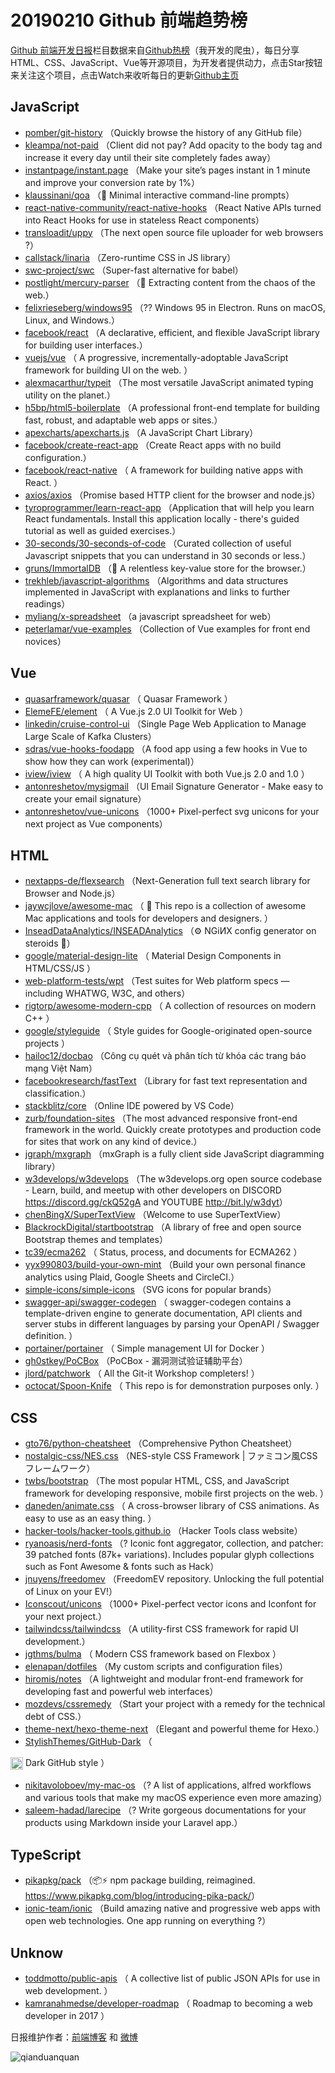 # 20190210 Github 前端趋势榜

[Github 前端开发日报](https://qdkfweb.cn/c/news)栏目数据来自[Github热榜](https://github.qdkfweb.cn/)（我开发的爬虫），每日分享HTML、CSS、JavaScript、Vue等开源项目，为开发者提供动力，点击Star按钮来关注这个项目，点击Watch来收听每日的更新[Github主页](https://github.com/kujian/githubTrending)
## JavaScript

* [pomber/git-history](https://github.com/pomber/git-history) （Quickly browse the history of any GitHub file）
* [kleampa/not-paid](https://github.com/kleampa/not-paid) （Client did not pay? Add opacity to the body tag and increase it every day until their site completely fades away）
* [instantpage/instant.page](https://github.com/instantpage/instant.page) （Make your site’s pages instant in 1 minute and improve your conversion rate by 1%）
* [klaussinani/qoa](https://github.com/klaussinani/qoa) （&#x1f4ac; Minimal interactive command-line prompts）
* [react-native-community/react-native-hooks](https://github.com/react-native-community/react-native-hooks) （React Native APIs turned into React Hooks for use in stateless React components）
* [transloadit/uppy](https://github.com/transloadit/uppy) （The next open source file uploader for web browsers ?）
* [callstack/linaria](https://github.com/callstack/linaria) （Zero-runtime CSS in JS library）
* [swc-project/swc](https://github.com/swc-project/swc) （Super-fast alternative for babel）
* [postlight/mercury-parser](https://github.com/postlight/mercury-parser) （&#x1f4dc; Extracting content from the chaos of the web.）
* [felixrieseberg/windows95](https://github.com/felixrieseberg/windows95) （?? Windows 95 in Electron. Runs on macOS, Linux, and Windows.）
* [facebook/react](https://github.com/facebook/react) （A declarative, efficient, and flexible JavaScript library for building user interfaces.）
* [vuejs/vue](https://github.com/vuejs/vue) （
        A progressive, incrementally-adoptable JavaScript framework for building UI on the web.
      ）
* [alexmacarthur/typeit](https://github.com/alexmacarthur/typeit) （The most versatile JavaScript animated typing utility on the planet.）
* [h5bp/html5-boilerplate](https://github.com/h5bp/html5-boilerplate) （A professional front-end template for building fast, robust, and adaptable web apps or sites.）
* [apexcharts/apexcharts.js](https://github.com/apexcharts/apexcharts.js) （A JavaScript Chart Library）
* [facebook/create-react-app](https://github.com/facebook/create-react-app) （Create React apps with no build configuration.）
* [facebook/react-native](https://github.com/facebook/react) （
        A framework for building native apps with React.
      ）
* [axios/axios](https://github.com/axios/axios) （Promise based HTTP client for the browser and node.js）
* [tyroprogrammer/learn-react-app](https://github.com/tyroprogrammer/learn-react-app) （Application that will help you learn React fundamentals. Install this application locally - there's guided tutorial as well as guided exercises.）
* [30-seconds/30-seconds-of-code](https://github.com/30-seconds/30-seconds-of-code) （Curated collection of useful Javascript snippets that you can understand in 30 seconds or less.）
* [gruns/ImmortalDB](https://github.com/gruns/ImmortalDB) （&#x1f529; A relentless key-value store for the browser.）
* [trekhleb/javascript-algorithms](https://github.com/trekhleb/javascript-algorithms) （Algorithms and data structures implemented in JavaScript with explanations and links to further readings）
* [myliang/x-spreadsheet](https://github.com/myliang/x-spreadsheet) （a javascript spreadsheet for web）
* [peterlamar/vue-examples](https://github.com/peterlamar/vue-examples) （Collection of Vue examples for front end novices）

## Vue

* [quasarframework/quasar](https://github.com/quasarframework/quasar) （
        Quasar Framework
      ）
* [ElemeFE/element](https://github.com/ElemeFE/element) （
        A Vue.js 2.0 UI Toolkit for Web
      ）
* [linkedin/cruise-control-ui](https://github.com/linkedin/cruise-control-ui) （Single Page Web Application to Manage Large Scale of Kafka Clusters）
* [sdras/vue-hooks-foodapp](https://github.com/sdras/vue-hooks-foodapp) （A food app using a few hooks in Vue to show how they can work (experimental)）
* [iview/iview](https://github.com/iview/iview) （
        A high quality UI Toolkit with both Vue.js 2.0 and 1.0
      ）
* [antonreshetov/mysigmail](https://github.com/antonreshetov/mysigmail) （UI Email Signature Generator - Make easy to create your email signature）
* [antonreshetov/vue-unicons](https://github.com/antonreshetov/vue-unicons) （1000+ Pixel-perfect svg unicons for your next project as Vue components）

## HTML

* [nextapps-de/flexsearch](https://github.com/nextapps-de/flexsearch) （Next-Generation full text search library for Browser and Node.js）
* [jaywcjlove/awesome-mac](https://github.com/jaywcjlove/awesome-mac) （
         This repo is a collection of awesome Mac applications and tools for developers and designers.
      ）
* [InseadDataAnalytics/INSEADAnalytics](https://github.com/InseadDataAnalytics/INSEADAnalytics) （⚙️ NGiИX config generator on steroids &#x1f489;）
* [google/material-design-lite](https://github.com/google/material-design-lite) （
        Material Design Components in HTML/CSS/JS
      ）
* [web-platform-tests/wpt](https://github.com/web-platform-tests/wpt) （Test suites for Web platform specs — including WHATWG, W3C, and others）
* [rigtorp/awesome-modern-cpp](https://github.com/rigtorp/awesome-modern-cpp) （
        A collection of resources on modern C++
      ）
* [google/styleguide](https://github.com/google/styleguide) （
        Style guides for Google-originated open-source projects
      ）
* [hailoc12/docbao](https://github.com/hailoc12/docbao) （Công cụ quét và phân tích từ khóa các trang báo mạng Việt Nam）
* [facebookresearch/fastText](https://github.com/facebookresearch/fastText) （Library for fast text representation and classification.）
* [stackblitz/core](https://github.com/stackblitz/core) （Online IDE powered by VS Code）
* [zurb/foundation-sites](https://github.com/zurb/foundation-sites) （The most advanced responsive front-end framework in the world. Quickly create prototypes and production code for sites that work on any kind of device.）
* [jgraph/mxgraph](https://github.com/jgraph/mxgraph) （mxGraph is a fully client side JavaScript diagramming library）
* [w3develops/w3develops](https://github.com/w3develops/w3develops) （The w3develops.org open source codebase - Learn, build, and meetup with other developers on DISCORD <a href="https://discord.gg/ckQ52gA" rel="nofollow">https://discord.gg/ckQ52gA</a> and YOUTUBE <a href="http://bit.ly/w3dyt" rel="nofollow">http://bit.ly/w3dyt</a>）
* [chenBingX/SuperTextView](https://github.com/chenBingX/SuperTextView) （Welcome to use SuperTextView）
* [BlackrockDigital/startbootstrap](https://github.com/BlackrockDigital/startbootstrap) （A library of free and open source Bootstrap themes and templates）
* [tc39/ecma262](https://github.com/tc39/ecma262) （
        Status, process, and documents for ECMA262
      ）
* [yyx990803/build-your-own-mint](https://github.com/yyx990803/build-your-own-mint) （Build your own personal finance analytics using Plaid, Google Sheets and CircleCI.）
* [simple-icons/simple-icons](https://github.com/simple-icons/simple-icons) （SVG icons for popular brands）
* [swagger-api/swagger-codegen](https://github.com/swagger-api/swagger-codegen) （
        swagger-codegen contains a template-driven engine to generate documentation, API clients and server stubs in different languages by parsing your OpenAPI / Swagger definition.
      ）
* [portainer/portainer](https://github.com/portainer/portainer) （
        Simple management UI for Docker
      ）
* [gh0stkey/PoCBox](https://github.com/gh0stkey/PoCBox) （PoCBox - 漏洞测试验证辅助平台）
* [jlord/patchwork](https://github.com/jlord/patchwork) （
        All the Git-it Workshop completers! 
      ）
* [octocat/Spoon-Knife](https://github.com/octocat/Spoon-Knife) （
        This repo is for demonstration purposes only.
      ）

## CSS

* [gto76/python-cheatsheet](https://github.com/gto76/python-cheatsheet) （Comprehensive Python Cheatsheet）
* [nostalgic-css/NES.css](https://github.com/nostalgic-css/NES.css) （NES-style CSS Framework | ファミコン風CSSフレームワーク）
* [twbs/bootstrap](https://github.com/twbs/bootstrap) （The most popular HTML, CSS, and JavaScript framework for developing responsive, mobile first projects on the web.
      ）
* [daneden/animate.css](https://github.com/daneden/animate.css) （
        A cross-browser library of CSS animations. As easy to use as an easy thing.
      ）
* [hacker-tools/hacker-tools.github.io](https://github.com/hacker-tools/hacker-tools.github.io) （Hacker Tools class website）
* [ryanoasis/nerd-fonts](https://github.com/ryanoasis/nerd-fonts) （? Iconic font aggregator, collection, and patcher: 39 patched fonts (87k+ variations). Includes popular glyph collections such as Font Awesome &amp; fonts such as Hack）
* [jnuyens/freedomev](https://github.com/jnuyens/freedomev) （FreedomEV repository. Unlocking the full potential of Linux on your EV!）
* [Iconscout/unicons](https://github.com/Iconscout/unicons) （1000+ Pixel-perfect vector icons and Iconfont for your next project.）
* [tailwindcss/tailwindcss](https://github.com/tailwindcss/tailwindcss) （A utility-first CSS framework for rapid UI development.）
* [jgthms/bulma](https://github.com/jgthms/bulma) （
        Modern CSS framework based on Flexbox
      ）
* [elenapan/dotfiles](https://github.com/elenapan/dotfiles) （My custom scripts and configuration files）
* [hiromis/notes](https://github.com/hiromis/notes) （A lightweight and modular front-end framework for developing fast and powerful web interfaces）
* [mozdevs/cssremedy](https://github.com/mozdevs/cssremedy) （Start your project with a remedy for the technical debt of CSS.）
* [theme-next/hexo-theme-next](https://github.com/theme-next/hexo-theme-next) （Elegant and powerful theme for Hexo.）
* [StylishThemes/GitHub-Dark](https://github.com/StylishThemes/GitHub-Dark) （
        
<img class="emoji" title=":octocat:" alt=":octocat:" src="https://assets-cdn.github.com/images/icons/emoji/octocat.png" height="20" width="20" align="absmiddle"> Dark GitHub style
      ）
* [nikitavoloboev/my-mac-os](https://github.com/nikitavoloboev/my-mac-os) （? A list of applications, alfred workflows and various tools that make my macOS experience even more amazing）
* [saleem-hadad/larecipe](https://github.com/saleem-hadad/larecipe) （? Write gorgeous documentations for your products using Markdown inside your Laravel app.）

## TypeScript

* [pikapkg/pack](https://github.com/pikapkg/pack) （&#x1f4e6;⚡️ npm package building, reimagined. <a href="https://www.pikapkg.com/blog/introducing-pika-pack/" rel="nofollow">https://www.pikapkg.com/blog/introducing-pika-pack/</a>）
* [ionic-team/ionic](https://github.com/ionic-team/ionic) （Build amazing native and progressive web apps with open web technologies. One app running on everything ?）

## Unknow

* [toddmotto/public-apis](https://github.com/toddmotto/public-apis) （
        A collective list of public JSON APIs for use in web development.
      ）
* [kamranahmedse/developer-roadmap](https://github.com/kamranahmedse/developer-roadmap) （
        Roadmap to becoming a web developer in 2017
      ）


日报维护作者：[前端博客](https://qdkfweb.cn/) 和 [微博](https://qdkfweb.cn/go/weibo)

![qianduanquan](https://user-images.githubusercontent.com/3055447/38468989-651132ac-3b80-11e8-8e6b-15122322a9d7.png)